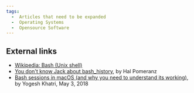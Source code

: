 ```yaml
---
tags:
  -  Articles that need to be expanded
  -  Operating Systems
  -  Opensource Software 
---
```

## External links

- [Wikipedia: Bash (Unix
  shell)](https://en.wikipedia.org/wiki/Bash_(Unix_shell))
- [You don't know Jack about
  bash_history](https://deer-run.com/users/hal/DontKnowJack-bash_history.pdf),
  by Hal Pomeranz
- [Bash sessions in macOS (and why you need to understand its
  working)](https://www.swiftforensics.com/2018/05/bash-sessions-in-macos.html),
  by Yogesh Khatri, May 3, 2018